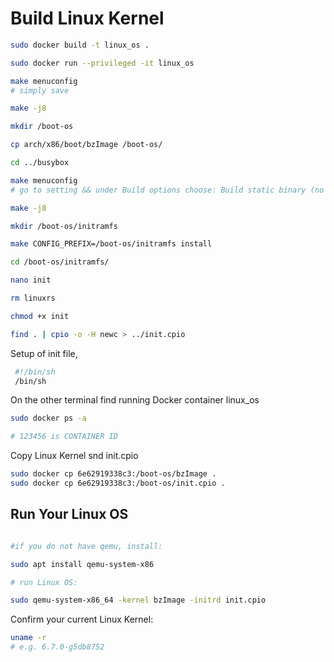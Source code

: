 # Build Linux Kernel

```bash
sudo docker build -t linux_os .

sudo docker run --privileged -it linux_os

make menuconfig
# simply save

make -j8

mkdir /boot-os

cp arch/x86/boot/bzImage /boot-os/

cd ../busybox

make menuconfig
# go to setting && under Build options choose: Build static binary (no shared libs) && save 

make -j8

mkdir /boot-os/initramfs

make CONFIG_PREFIX=/boot-os/initramfs install

cd /boot-os/initramfs/

nano init

rm linuxrs

chmod +x init

find . | cpio -o -H newc > ../init.cpio
```

Setup of init file,

```bash
 #!/bin/sh
 /bin/sh
```

On the other terminal find running Docker container linux_os

```bash
sudo docker ps -a

# 123456 is CONTAINER ID 
```

Copy Linux Kernel snd init.cpio

```bash
sudo docker cp 6e62919338c3:/boot-os/bzImage .
sudo docker cp 6e62919338c3:/boot-os/init.cpio .
```

## Run Your Linux OS


```bash

#if you do not have qemu, install:

sudo apt install qemu-system-x86

# run Linux OS:

sudo qemu-system-x86_64 -kernel bzImage -initrd init.cpio
```

Confirm your current Linux Kernel:

```bash
uname -r
# e.g. 6.7.0-g5db8752
```

